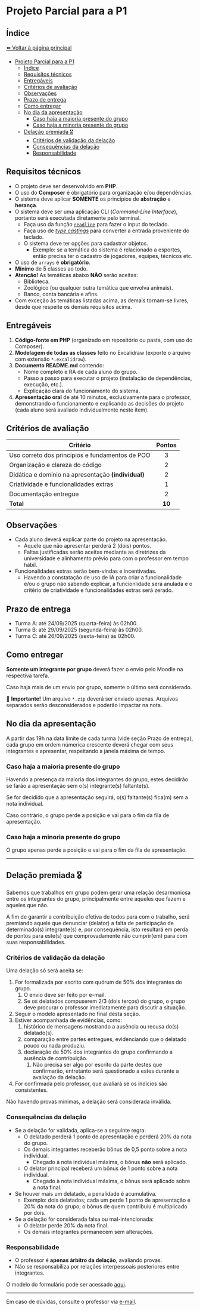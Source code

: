 # Projeto Parcial para a P1

## Índice

[⬅️ Voltar à página principal](../../README.md)

- [Projeto Parcial para a P1](#projeto-parcial-para-a-p1)
  - [Índice](#índice)
  - [Requisitos técnicos](#requisitos-técnicos)
  - [Entregáveis](#entregáveis)
  - [Critérios de avaliação](#critérios-de-avaliação)
  - [Observações](#observações)
  - [Prazo de entrega](#prazo-de-entrega)
  - [Como entregar](#como-entregar)
  - [No dia da apresentação](#no-dia-da-apresentação)
    - [Caso haja a maioria presente do grupo](#caso-haja-a-maioria-presente-do-grupo)
    - [Caso haja a minoria presente do grupo](#caso-haja-a-minoria-presente-do-grupo)
  - [Delação premiada 🎖️](#delação-premiada-️)
    - [Critérios de validação da delação](#critérios-de-validação-da-delação)
    - [Consequências da delação](#consequências-da-delação)
    - [Responsabilidade](#responsabilidade)

## Requisitos técnicos

- O projeto deve ser desenvolvido em **PHP**.
- O uso do **Composer** é obrigatório para organização e/ou dependências.
- O sistema deve aplicar **SOMENTE** os princípios de **abstração** e **herança**.
- O sistema deve ser uma aplicação CLI (_Command-Line Interface_), portanto será executada diretamente pelo terminal.
  - Faça uso da função [`readline`](https://www.php.net/manual/en/function.readline.php) para fazer o input do teclado.
  - Faça uso de [_type castings_](https://www.php.net/manual/en/language.types.type-juggling.php) para converter a
    entrada proveniente do teclado.
  - O sistema deve ter opções para cadastrar objetos.
    - Exemplo: se a temática do sistema é relacionado a esportes, então precisa ter o cadastro de jogadores, equipes,
      técnicos etc.
- O uso de `arrays` é **obrigatório**.
- **Mínimo** de 5 classes ao todo.
- **Atenção!** As temáticas abaixo **NÃO** serão aceitas:
  - Biblioteca.
  - Zoológico (ou qualquer outra temática que envolva animais).
  - Banco, conta bancária e afins.
- Com exceção às temáticas listadas acima, as demais tornam-se livres, desde que respeite os demais requisitos acima.

## Entregáveis

1. **Código-fonte em PHP** (organizado em repositório ou pasta, com uso do Composer).
2. **Modelagem de todas as classes** feito no Excalidraw (exporte o arquivo com extensão `*.excalidraw`).
3. **Documento README.md** contendo:
   - Nome completo e RA de cada aluno do grupo.
   - Passo a passo para executar o projeto (instalação de dependências, execução, etc.).
   - Explicação clara do funcionamento do sistema.
4. **Apresentação oral** de até 10 minutos, exclusivamente para o professor, demonstrando o funcionamento e explicando
   as decisões do projeto (cada aluno será avaliado individualmente neste item).

## Critérios de avaliação

| Critério                                            | Pontos |
| --------------------------------------------------- | :----: |
| Uso correto dos princípios e fundamentos de POO     |   3    |
| Organização e clareza do código                     |   2    |
| Didática e domínio na apresentação **(individual)** |   2    |
| Criatividade e funcionalidades extras               |   1    |
| Documentação entregue                               |   2    |
| **Total**                                           | **10** |

## Observações

- Cada aluno deverá explicar parte do projeto na apresentação.
  - Aquele que não apresentar perderá 2 (dois) pontos.
  - Faltas justificadas serão aceitas mediante as diretrizes da universidade e alinhamento prévio para com o professor
    em tempo hábil.
- Funcionalidades extras serão bem-vindas e incentivadas.
  - Havendo a constatação de uso de IA para criar a funcionalidade e/ou o grupo não sabendo explicar, a funcionlidade
    será anulada e o critério de criatividade e funcionalidades extras será zerado.

## Prazo de entrega

- Turma A: até 24/09/2025 (quarta-feira) às 02h00.
- Turma B: até 29/09/2025 (segunda-feira) às 02h00.
- Turma C: até 26/09/2025 (sexta-feira) às 02h00.

## Como entregar

**Somente um integrante por grupo** deverá fazer o envio pelo Moodle na respectiva tarefa.

Caso haja mais de um envio por grupo, somente o último será considerado.

🚨 **Importante!** Um arquivo `*.zip` deverá ser enviado apenas. Arquivos separados serão desconsiderados e poderão
impactar na nota.

## No dia da apresentação

A partir das 19h na data limite de cada turma (vide seção Prazo de entrega), cada grupo em ordem númerica crescente
deverá chegar com seus integrantes e apresentar, respeitando a janela máxima de tempo.

### Caso haja a maioria presente do grupo

Havendo a presença da maioria dos integrantes do grupo, estes decidirão se farão a apresentação sem o(s) integrante(s)
faltante(s).

Se for decidido que a apresentação seguirá, o(s) faltante(s) fica(m) sem a nota individual.

Caso contrário, o grupo perde a posição e vai para o fim da fila de apresentação.

### Caso haja a minoria presente do grupo

O grupo apenas perde a posição e vai para o fim da fila de apresentação.

---

## Delação premiada 🎖️

Sabemos que trabalhos em grupo podem gerar uma relação desarmoniosa entre os integrantes do grupo, principalmente entre
aqueles que fazem e aqueles que não.

A fim de garantir a contribuição efetiva de todos para com o trabalho, será premiando aquele que denunciar (delator) a
falta de participação de determinado(s) integrante(s) e, por consequência, isto resultará em perda de pontos para
este(s) que comprovadamente não cumprir(em) para com suas responsabilidades.

### Critérios de validação da delação

Uma delação só será aceita se:

1. For formalizada por escrito com quórum de 50% dos integrantes do grupo.
   1. O envio deve ser feito por e-mail.
   2. Se os delatados compuserem 2/3 (dois terços) do grupo, o grupo deve procurar o professor imediatamente para
      discutir a situação.
2. Seguir o modelo apresentado no final desta seção.
3. Estiver acompanhada de evidências, como:
   1. histórico de mensagens mostrando a ausência ou recusa do(s) delatado(s).
   2. comparação entre partes entregues, evidenciando que o delatado pouco ou nada produziu.
   3. declaração de 50% dos integrantes do grupo confirmando a ausência de contribuição.
      1. Não precisa ser algo por escrito da parte destes que confirmarão, entretanto será questionado a estes durante a
         avaliação da delação.
4. For confirmada pelo professor, que avaliará se os indícios são consistentes.

Não havendo provas mínimas, a delação será considerada inválida.

### Consequências da delação

- Se a delação for validada, aplica-se a seguinte regra:
  - O delatado perderá 1 ponto de apresentação e perderá 20% da nota do grupo.
  - Os demais integrantes receberão bônus de 0,5 ponto sobre a nota individual.
    - Chegado à nota individual máxima, o bônus **não** será aplicado.
  - O delator principal receberá um bônus de 1 ponto sobre a nota individual.
    - Chegado à nota individual máxima, o bônus será aplicado sobre a nota final.
- Se houver mais um delatado, a penalidade é acumulativa.
  - Exemplo: dois delatados; cada um perde 1 ponto de apresentação e 20% da nota do grupo; o bônus de quem contribuiu é
    multiplicado por dois.
- Se a delação for considerada falsa ou mal-intencionada:
  - O delator perde 20% da nota final.
  - Os demais integrantes permanecem sem alterações.

### Responsabilidade

- O professor é **apenas árbitro da delação**, avaliando provas.
- Não se responsabiliza por relações interpessoais posteriores entre integrantes.

O modelo do formulário pode ser acessado [aqui](delacao-premiada.md).

---

Em caso de dúvidas, consulte o professor via [e-mail](mailto:gustavomarttos@unimar.br).
